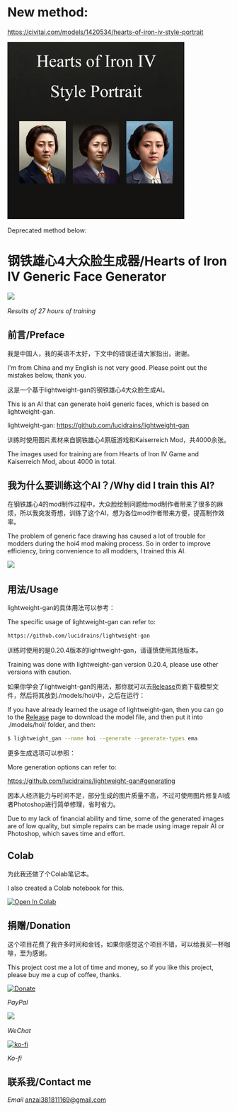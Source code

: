 
# New method:

https://civitai.com/models/1420534/hearts-of-iron-iv-style-portrait

<img src="./images/hoi4style.png" width="400px"></img>

Deprecated method below:

# 钢铁雄心4大众脸生成器/Hearts of Iron IV Generic Face Generator
<img src="./images/27h.jpg" width="400px"></img>

*Results of 27 hours of training*
## 前言/Preface
我是中国人，我的英语不太好，下文中的错误还请大家指出，谢谢。

I'm from China and my English is not very good. Please point out the mistakes below, thank you.

这是一个基于lightweight-gan的钢铁雄心4大众脸生成AI。

This is an AI that can generate hoi4 generic faces, which is based on lightweight-gan.

lightweight-gan:
https://github.com/lucidrains/lightweight-gan

训练时使用图片素材来自钢铁雄心4原版游戏和Kaiserreich Mod，共4000余张。

The images used for training are from Hearts of Iron IV Game and Kaiserreich Mod, about 4000 in total.
## 我为什么要训练这个AI？/Why did I train this AI?
在钢铁雄心4的mod制作过程中，大众脸绘制问题给mod制作者带来了很多的麻烦，所以我突发奇想，训练了这个AI，想为各位mod作者带来方便，提高制作效率。

The problem of generic face drawing has caused a lot of trouble for modders during the hoi4 mod making process. So in order to improve efficiency, bring convenience to all modders, I trained this AI.

<img src="./images/modernart.jpg" width="500px"></img>
## 用法/Usage
lightweight-gan的具体用法可以参考：

The specific usage of lightweight-gan can refer to:
```bash
https://github.com/lucidrains/lightweight-gan
```
训练时使用的是0.20.4版本的lightweight-gan，请谨慎使用其他版本。

Training was done with lightweight-gan version 0.20.4, please use other versions with caution.

如果你学会了lightweight-gan的用法，那你就可以去<a href="https://github.com/anzai249/hoi4_face_generator/releases">Release</a>页面下载模型文件，然后将其放到./models/hoi/中，之后在运行：

If you have already learned the usage of lightweight-gan, then you can go to the <a href="https://github.com/anzai249/hoi4_face_generator/releases">Release</a> page to download the model file, and then put it into ./models/hoi/ folder, and then:
```bash
$ lightweight_gan --name hoi --generate --generate-types ema
```
更多生成选项可以参照：

More generation options can refer to:

https://github.com/lucidrains/lightweight-gan#generating

因本人经济能力与时间不足，部分生成的图片质量不高，不过可使用图片修复AI或者Photoshop进行简单修理，省时省力。

Due to my lack of financial ability and time, some of the generated images are of low quality, but simple repairs can be made using image repair AI or Photoshop, which saves time and effort.
## Colab
为此我还做了个Colab笔记本。

I also created a Colab notebook for this.

 [![Open In Colab](https://colab.research.google.com/assets/colab-badge.svg)](https://colab.research.google.com/drive/18Bb1ibaotSXTgxlMzCaS9rcRzXfKYK7B?usp=sharing)
## 捐赠/Donation
这个项目花费了我许多时间和金钱，如果你感觉这个项目不错，可以给我买一杯咖啡，至为感谢。

This project cost me a lot of time and money, so if you like this project, please buy me a cup of coffee, thanks.

[![Donate](https://img.shields.io/badge/%24-Donate-ff69b4)](https://www.paypal.me/MoriTokugawa)

*PayPal*

<img src="./images/wechat.png" width="300px"></img>

*WeChat*

[![ko-fi](https://ko-fi.com/img/githubbutton_sm.svg)](https://ko-fi.com/B0B0668ZJ)

*Ko-fi*
## 联系我/Contact me
*Email* anzai381811169@gmail.com
